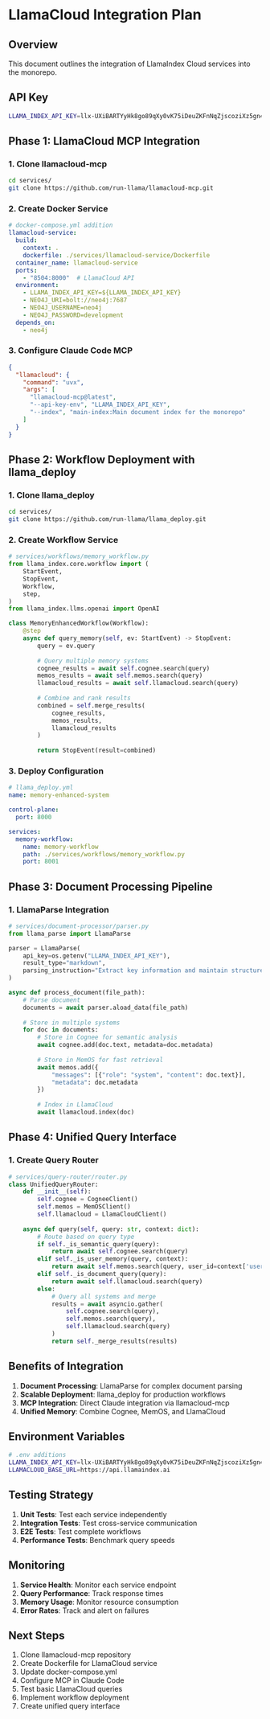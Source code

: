 # LlamaCloud Integration Plan

## Overview
This document outlines the integration of LlamaIndex Cloud services into the monorepo.

## API Key
```bash
LLAMA_INDEX_API_KEY=llx-UXiBARTYyHk8go89qXy0vK75iDeuZKFnNqZjscoziXz5gn4Y
```

## Phase 1: LlamaCloud MCP Integration

### 1. Clone llamacloud-mcp
```bash
cd services/
git clone https://github.com/run-llama/llamacloud-mcp.git
```

### 2. Create Docker Service
```yaml
# docker-compose.yml addition
llamacloud-service:
  build:
    context: .
    dockerfile: ./services/llamacloud-service/Dockerfile
  container_name: llamacloud-service
  ports:
    - "8504:8000"  # LlamaCloud API
  environment:
    - LLAMA_INDEX_API_KEY=${LLAMA_INDEX_API_KEY}
    - NEO4J_URI=bolt://neo4j:7687
    - NEO4J_USERNAME=neo4j
    - NEO4J_PASSWORD=development
  depends_on:
    - neo4j
```

### 3. Configure Claude Code MCP
```json
{
  "llamacloud": {
    "command": "uvx",
    "args": [
      "llamacloud-mcp@latest",
      "--api-key-env", "LLAMA_INDEX_API_KEY",
      "--index", "main-index:Main document index for the monorepo"
    ]
  }
}
```

## Phase 2: Workflow Deployment with llama_deploy

### 1. Clone llama_deploy
```bash
cd services/
git clone https://github.com/run-llama/llama_deploy.git
```

### 2. Create Workflow Service
```python
# services/workflows/memory_workflow.py
from llama_index.core.workflow import (
    StartEvent,
    StopEvent,
    Workflow,
    step,
)
from llama_index.llms.openai import OpenAI

class MemoryEnhancedWorkflow(Workflow):
    @step
    async def query_memory(self, ev: StartEvent) -> StopEvent:
        query = ev.query
        
        # Query multiple memory systems
        cognee_results = await self.cognee.search(query)
        memos_results = await self.memos.search(query)
        llamacloud_results = await self.llamacloud.search(query)
        
        # Combine and rank results
        combined = self.merge_results(
            cognee_results, 
            memos_results, 
            llamacloud_results
        )
        
        return StopEvent(result=combined)
```

### 3. Deploy Configuration
```yaml
# llama_deploy.yml
name: memory-enhanced-system

control-plane:
  port: 8000

services:
  memory-workflow:
    name: memory-workflow
    path: ./services/workflows/memory_workflow.py
    port: 8001
```

## Phase 3: Document Processing Pipeline

### 1. LlamaParse Integration
```python
# services/document-processor/parser.py
from llama_parse import LlamaParse

parser = LlamaParse(
    api_key=os.getenv("LLAMA_INDEX_API_KEY"),
    result_type="markdown",
    parsing_instruction="Extract key information and maintain structure"
)

async def process_document(file_path):
    # Parse document
    documents = await parser.aload_data(file_path)
    
    # Store in multiple systems
    for doc in documents:
        # Store in Cognee for semantic analysis
        await cognee.add(doc.text, metadata=doc.metadata)
        
        # Store in MemOS for fast retrieval
        await memos.add({
            "messages": [{"role": "system", "content": doc.text}],
            "metadata": doc.metadata
        })
        
        # Index in LlamaCloud
        await llamacloud.index(doc)
```

## Phase 4: Unified Query Interface

### 1. Create Query Router
```python
# services/query-router/router.py
class UnifiedQueryRouter:
    def __init__(self):
        self.cognee = CogneeClient()
        self.memos = MemOSClient()
        self.llamacloud = LlamaCloudClient()
    
    async def query(self, query: str, context: dict):
        # Route based on query type
        if self._is_semantic_query(query):
            return await self.cognee.search(query)
        elif self._is_user_memory(query, context):
            return await self.memos.search(query, user_id=context['user_id'])
        elif self._is_document_query(query):
            return await self.llamacloud.search(query)
        else:
            # Query all systems and merge
            results = await asyncio.gather(
                self.cognee.search(query),
                self.memos.search(query),
                self.llamacloud.search(query)
            )
            return self._merge_results(results)
```

## Benefits of Integration

1. **Document Processing**: LlamaParse for complex document parsing
2. **Scalable Deployment**: llama_deploy for production workflows
3. **MCP Integration**: Direct Claude integration via llamacloud-mcp
4. **Unified Memory**: Combine Cognee, MemOS, and LlamaCloud

## Environment Variables

```bash
# .env additions
LLAMA_INDEX_API_KEY=llx-UXiBARTYyHk8go89qXy0vK75iDeuZKFnNqZjscoziXz5gn4Y
LLAMACLOUD_BASE_URL=https://api.llamaindex.ai
```

## Testing Strategy

1. **Unit Tests**: Test each service independently
2. **Integration Tests**: Test cross-service communication
3. **E2E Tests**: Test complete workflows
4. **Performance Tests**: Benchmark query speeds

## Monitoring

1. **Service Health**: Monitor each service endpoint
2. **Query Performance**: Track response times
3. **Memory Usage**: Monitor resource consumption
4. **Error Rates**: Track and alert on failures

## Next Steps

1. Clone llamacloud-mcp repository
2. Create Dockerfile for LlamaCloud service
3. Update docker-compose.yml
4. Configure MCP in Claude Code
5. Test basic LlamaCloud queries
6. Implement workflow deployment
7. Create unified query interface